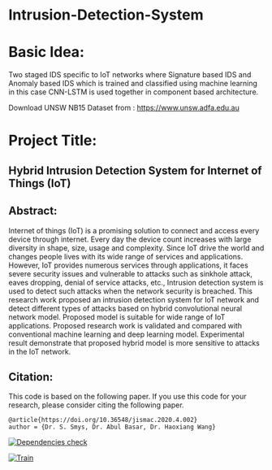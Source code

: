 # Intrusion-Detection-System

# Basic Idea:

Two staged IDS specific to IoT networks where Signature based IDS and Anomaly based IDS which is trained and classified using machine learning in this case CNN-LSTM is used together in component based architecture.

Download UNSW NB15 Dataset from : https://www.unsw.adfa.edu.au

# Project Title:

## Hybrid Intrusion Detection System for Internet of Things (IoT)

## Abstract:

Internet of things (IoT) is a promising solution to connect and access every device through internet. Every day the device count increases with large diversity in shape, size, usage and complexity. Since IoT drive the world and changes people lives with its wide range of services and applications. However, IoT provides numerous services through applications, it faces severe security issues and vulnerable to attacks such as sinkhole attack, eaves dropping, denial of service attacks, etc., Intrusion detection system is used to detect such attacks when the network security is breached. This research work proposed an intrusion detection system for IoT network and detect different types of attacks based on hybrid convolutional neural network model. Proposed model is suitable for wide range of IoT applications. Proposed research work is validated and compared with conventional machine learning and deep learning model. Experimental result demonstrate that proposed hybrid model is more sensitive to attacks in the IoT network.

## Citation:

This code is based on the following paper. If you use this code for your research, please consider citing the following paper.
```
@article{https://doi.org/10.36548/jismac.2020.4.002}
author = {Dr. S. Smys, Dr. Abul Basar, Dr. Haoxiang Wang}

```

[![Dependencies check](https://github.com/lekiet1214/IoT-Intrusion-Detection-System/actions/workflows/Dependencies.yml/badge.svg)](https://github.com/lekiet1214/IoT-Intrusion-Detection-System/actions/workflows/Dependencies.yml)

[![Train](https://github.com/lekiet1214/IoT-Intrusion-Detection-System/actions/workflows/Train.yaml/badge.svg)](https://github.com/lekiet1214/IoT-Intrusion-Detection-System/actions/workflows/Train.yaml)
